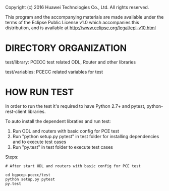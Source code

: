 Copyright (c) 2016 Huawei Technologies Co., Ltd. All rights reserved.

This program and the accompanying materials are made available under the terms of the Eclipse Public License v1.0 which accompanies this distribution, and is available at http://www.eclipse.org/legal/epl-v10.html

DIRECTORY ORGANIZATION
======================
test/library: PCECC test related ODL, Router and other  libraries

test/variables: PCECC related variables for test

HOW RUN TEST
============
In order to run the test it's required to have Python 2.7+ and pytest, python-rest-client libraries.

To auto install the dependent libraties and run test:

1) Run ODL and routers with basic config for PCE test
2) Run "python setup.py pytest" in test folder for installing dependencies and to execute test cases
3) Run "py.test" in test folder to execute test cases

Steps:

    # After start ODL and routers with basic config for PCE test

    cd bgpcep-pcecc/test
    python setup.py pytest
    py.test